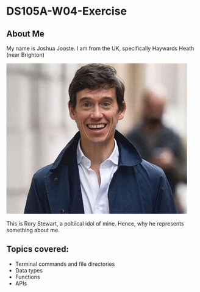 # **DS105A-W04-Exercise**

## **About Me**

My name is Joshua Jooste. I am from the UK, specifically Haywards Heath (near Brighton)

![image](./figures/image.png)

This is Rory Stewart, a poltiical idol of mine. Hence, why he represents something about me.

## Topics covered:
- Terminal commands and file directories
- Data types
- Functions
- APIs